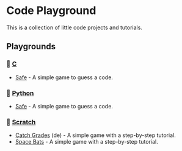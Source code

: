 # Code Playground

This is a collection of little code projects and tutorials.

## Playgrounds

### 📙 [C](./c/)

- [Safe](./c/safe/) - A simple game to guess a code.

### 📙 [Python](./python/)

- [Safe](./python/safe/) - A simple game to guess a code.

### 📙 [Scratch](./scratch/)

- [Catch Grades](./scratch/catch-grades/) (de) - A simple game with a
  step-by-step tutorial.
- [Space Bats](./scratch/space-bats/) - A simple game with a step-by-step
  tutorial.
